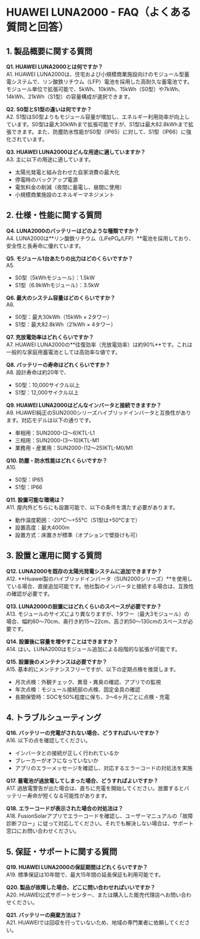 # HUAWEI LUNA2000 - FAQ（よくある質問と回答）

## 1. 製品概要に関する質問

**Q1. HUAWEI LUNA2000とは何ですか？**  
A1. HUAWEI LUNA2000は、住宅および小規模商業施設向けのモジュール型蓄電システムで、リン酸鉄リチウム（LFP）電池を採用した高耐久な蓄電池です。モジュール単位で拡張可能で、5kWh、10kWh、15kWh（S0型）や7kWh、14kWh、21kWh（S1型）の容量構成が選択できます。

**Q2. S0型とS1型の違いは何ですか？**  
A2. S1型はS0型よりもモジュール容量が増加し、エネルギー利用効率が向上しています。S0型は最大30kWhまで拡張可能ですが、S1型は最大82.8kWhまで拡張できます。また、防塵防水性能がS0型（IP65）に対して、S1型（IP66）に強化されています。

**Q3. HUAWEI LUNA2000はどんな用途に適していますか？**  
A3. 主に以下の用途に適しています。
- 太陽光発電と組み合わせた自家消費の最大化
- 停電時のバックアップ電源
- 電気料金の削減（夜間に蓄電し、昼間に使用）
- 小規模商業施設のエネルギーマネジメント

## 2. 仕様・性能に関する質問

**Q4. LUNA2000のバッテリーはどのような種類ですか？**  
A4. LUNA2000は**リン酸鉄リチウム（LiFePO₄/LFP）**電池を採用しており、安全性と長寿命に優れています。

**Q5. モジュール1台あたりの出力はどのくらいですか？**  
A5.
- S0型（5kWhモジュール）：1.5kW
- S1型（6.9kWhモジュール）：3.5kW

**Q6. 最大のシステム容量はどのくらいですか？**  
A6.
- S0型：最大30kWh（15kWh × 2タワー）
- S1型：最大82.8kWh（21kWh × 4タワー）

**Q7. 充放電効率はどれくらいですか？**  
A7. HUAWEI LUNA2000の**往復効率（充放電効率）は約90%**です。これは一般的な家庭用蓄電池としては高効率な値です。

**Q8. バッテリーの寿命はどれくらいですか？**  
A8. 設計寿命は約20年で、
- S0型：10,000サイクル以上
- S1型：12,000サイクル以上

**Q9. HUAWEI LUNA2000はどんなインバータと接続できますか？**  
A9. HUAWEI純正のSUN2000シリーズハイブリッドインバータと互換性があります。対応モデルは以下の通りです。
- 単相用：SUN2000-(2～6)KTL-L1
- 三相用：SUN2000-(3～10)KTL-M1
- 業務用・産業用：SUN2000-(12～25)KTL-M0/M1

**Q10. 防塵・防水性能はどれくらいですか？**  
A10.
- S0型：IP65
- S1型：IP66

**Q11. 設置可能な環境は？**  
A11. 屋内外どちらにも設置可能で、以下の条件を満たす必要があります。
- 動作温度範囲：-20℃～+55℃（S1型は+50℃まで）
- 設置高度：最大4000m
- 設置方式：床置きが標準（オプションで壁掛けも可）

## 3. 設置と運用に関する質問

**Q12. LUNA2000を既存の太陽光発電システムに追加できますか？**  
A12. **Huawei製のハイブリッドインバータ（SUN2000シリーズ）**を使用している場合、直接追加可能です。他社製のインバータと接続する場合は、互換性の確認が必要です。

**Q13. LUNA2000の設置にはどれくらいのスペースが必要ですか？**  
A13. モジュールのサイズにより異なりますが、1タワー（最大3モジュール）の場合、幅約60～70cm、奥行き約15～22cm、高さ約50～130cmのスペースが必要です。

**Q14. 設置後に容量を増やすことはできますか？**  
A14. はい。LUNA2000はモジュール追加による段階的な拡張が可能です。

**Q15. 設置後のメンテナンスは必要ですか？**  
A15. 基本的にメンテナンスフリーですが、以下の定期点検を推奨します。
- 月次点検：外観チェック、異音・異臭の確認、アプリでの監視
- 年次点検：モジュール接続部の点検、固定金具の確認
- 長期保管時：SOCを50%程度に保ち、3～6ヶ月ごとに点検・充電

## 4. トラブルシューティング

**Q16. バッテリーの充電がされない場合、どうすればいいですか？**  
A16. 以下の点を確認してください。
- インバータとの接続が正しく行われているか
- ブレーカーがオフになっていないか
- アプリのエラーメッセージを確認し、対応するエラーコードの対処法を実施

**Q17. 蓄電池が過放電してしまった場合、どうすればよいですか？**  
A17. 過放電警告が出た場合は、直ちに充電を開始してください。放置するとバッテリー寿命が短くなる可能性があります。

**Q18. エラーコードが表示された場合の対処法は？**  
A18. FusionSolarアプリでエラーコードを確認し、ユーザーマニュアルの「故障診断フロー」に従って対応してください。それでも解決しない場合は、サポート窓口にお問い合わせください。

## 5. 保証・サポートに関する質問

**Q19. HUAWEI LUNA2000の保証期間はどれくらいですか？**  
A19. 標準保証は10年間で、最大15年間の延長保証も利用可能です。

**Q20. 製品が故障した場合、どこに問い合わせればいいですか？**  
A20. HUAWEI公式サポートセンター、または購入した販売代理店へお問い合わせください。

**Q21. バッテリーの廃棄方法は？**  
A21. HUAWEIでは回収を行っていないため、地域の専門業者に依頼してください。 